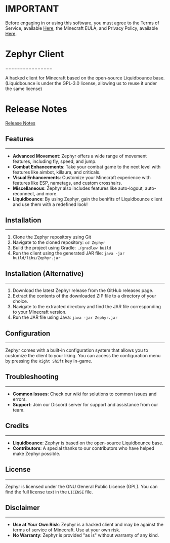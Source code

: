 # IMPORTANT
Before engaging in or using this software, you must agree to the Terms of Service, available [Here](/TermsOfService.md), the Minecraft EULA, and Privacy Policy, available [Here](/PrivacyPolicy.md).

# Zephyr Client
================

A hacked client for Minecraft based on the open-source Liquidbounce base. (Liquidbounce is under the GPL-3.0 license, allowing us to reuse it under the same license)

# Release Notes
[Release Notes](/releasenotes.md)

## Features
------------

*   **Advanced Movement**: Zephyr offers a wide range of movement features, including fly, speed, and jump.
*   **Combat Enhancements**: Take your combat game to the next level with features like aimbot, killaura, and criticals.
*   **Visual Enhancements**: Customize your Minecraft experience with features like ESP, nametags, and custom crosshairs.
*   **Miscellaneous**: Zephyr also includes features like auto-logout, auto-reconnect, and more.
*   **Liquidbounce**: By using Zephyr, gain the benifits of Liquidbounce client and use them with a redefined look!

## Installation
------------

1.  Clone the Zephyr repository using Git
2.  Navigate to the cloned repository: `cd Zephyr`
3.  Build the project using Gradle: `./gradlew build`
4.  Run the client using the generated JAR file: `java -jar build/libs/Zephyr.jar`

## Installation (Alternative)
------------------------------
1.  Download the latest Zephyr release from the GitHub releases page.
2.  Extract the contents of the downloaded ZIP file to a directory of your choice.
3.  Navigate to the extracted directory and find the JAR file corresponding to your Minecraft version.
4.  Run the JAR file using Java: `java -jar Zephyr.jar`

## Configuration
-------------

Zephyr comes with a built-in configuration system that allows you to customize the client to your liking. You can access the configuration menu by pressing the `Right Shift` key in-game.

## Troubleshooting
-------------

*   **Common Issues**: Check our wiki for solutions to common issues and errors.
*   **Support**: Join our Discord server for support and assistance from our team.

## Credits
--------

*   **Liquidbounce**: Zephyr is based on the open-source Liquidbounce base.
*   **Contributors**: A special thanks to our contributors who have helped make Zephyr possible.

## License
-------

Zephyr is licensed under the GNU General Public License (GPL). You can find the full license text in the `LICENSE` file.

## Disclaimer
------------

*   **Use at Your Own Risk**: Zephyr is a hacked client and may be against the terms of service of Minecraft. Use at your own risk.
*   **No Warranty**: Zephyr is provided "as is" without warranty of any kind.
